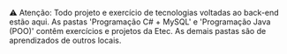 ⚠️ Atenção: Todo projeto e exercício de tecnologias voltadas ao back-end estão aqui. As pastas 'Programação C# + MySQL' e 'Programação Java (POO)' contêm exercícios e projetos da Etec. As demais pastas são de aprendizados de outros locais.
